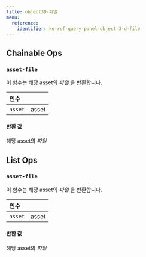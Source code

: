 ```yaml
---
title: object3D-파일
menu:
  reference:
    identifier: ko-ref-query-panel-object-3-d-file
---
```


## Chainable Ops
<h3 id="asset-file"><code>asset-file</code></h3>

이 함수는 해당 asset의 _파일_ 을 반환합니다.

| 인수 |  |
| :--- | :--- |
| `asset` | asset |

#### 반환 값
해당 asset의 _파일_


## List Ops
<h3 id="asset-file"><code>asset-file</code></h3>

이 함수는 해당 asset의 _파일_ 을 반환합니다.

| 인수 |  |
| :--- | :--- |
| `asset` | asset |

#### 반환 값
해당 asset의 _파일_